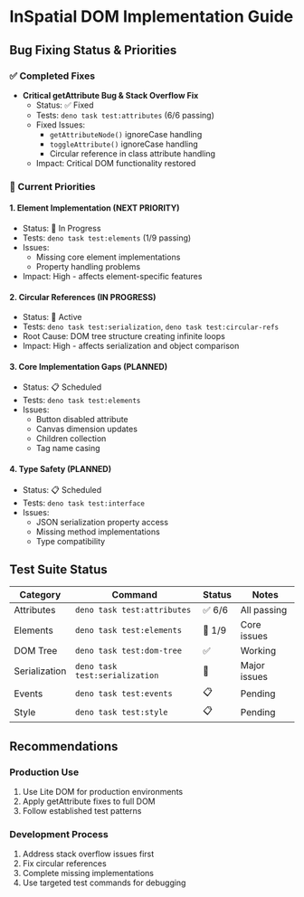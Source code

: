 
# InSpatial DOM Implementation Guide

## Bug Fixing Status & Priorities

### ✅ Completed Fixes
- **Critical getAttribute Bug & Stack Overflow Fix**
  - Status: ✅ Fixed
  - Tests: `deno task test:attributes` (6/6 passing)
  - Fixed Issues:
    - `getAttributeNode()` ignoreCase handling
    - `toggleAttribute()` ignoreCase handling
    - Circular reference in class attribute handling
  - Impact: Critical DOM functionality restored

### 🔧 Current Priorities

#### 1. Element Implementation (NEXT PRIORITY)
- Status: 🚨 In Progress
- Tests: `deno task test:elements` (1/9 passing)
- Issues:
  - Missing core element implementations
  - Property handling problems
- Impact: High - affects element-specific features

#### 2. Circular References (IN PROGRESS)
- Status: 🚨 Active
- Tests: `deno task test:serialization`, `deno task test:circular-refs`
- Root Cause: DOM tree structure creating infinite loops
- Impact: High - affects serialization and object comparison

#### 3. Core Implementation Gaps (PLANNED)
- Status: 📋 Scheduled
- Tests: `deno task test:elements`
- Issues:
  - Button disabled attribute
  - Canvas dimension updates
  - Children collection
  - Tag name casing

#### 4. Type Safety (PLANNED)
- Status: 📋 Scheduled
- Tests: `deno task test:interface`
- Issues:
  - JSON serialization property access
  - Missing method implementations
  - Type compatibility

## Test Suite Status

| Category | Command | Status | Notes |
|----------|---------|--------|-------|
| Attributes | `deno task test:attributes` | ✅ 6/6 | All passing |
| Elements | `deno task test:elements` | 🔴 1/9 | Core issues |
| DOM Tree | `deno task test:dom-tree` | ✅ | Working |
| Serialization | `deno task test:serialization` | 🔴 | Major issues |
| Events | `deno task test:events` | 📋 | Pending |
| Style | `deno task test:style` | 📋 | Pending |

## Recommendations

### Production Use
1. Use Lite DOM for production environments
2. Apply getAttribute fixes to full DOM
3. Follow established test patterns

### Development Process
1. Address stack overflow issues first
2. Fix circular references
3. Complete missing implementations
4. Use targeted test commands for debugging

